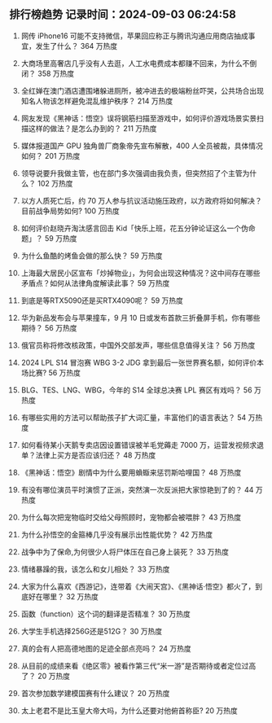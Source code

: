 
## 排行榜趋势 记录时间：2024-09-03 06:24:58
  
  1. 网传 iPhone16 可能不支持微信，苹果回应称正与腾讯沟通应用商店抽成事宜，发生了什么？ 364 万热度
    
  2. 大商场里高奢店几乎没有人去逛，人工水电费成本都赚不回来，为什么不倒闭？ 358 万热度
    
  3. 全红婵在澳门酒店遭围堵躲进厕所，被冲进去的极端粉丝吓哭，公共场合出现知名人物该怎样避免混乱维护秩序？ 214 万热度
    
  4. 网友发现《黑神话：悟空》误将钢筋扫描至游戏中，如何评价游戏场景实景扫描这样的做法？是怎么办到的？ 211 万热度
    
  5. 媒体报道国产 GPU 独角兽厂商象帝先宣布解散，400 人全员被裁，具体情况如何？ 201 万热度
    
  6. 领导说要升我做主管，也在部门多次强调由我负责，但突然招了个主管为什么？ 102 万热度
    
  7. 以方人质死亡后，约 70 万人参与抗议活动施压政府，以方政府将如何解决？目前战争局势如何? 100 万热度
    
  8. 如何评价赵晓卉淘汰感言回击 Kid「快乐上班，花五分钟论证这么一个伪命题」？ 59 万热度
    
  9. 为什么鱼酷的烤鱼会做的那么快？ 59 万热度
    
  10. 上海最大居民小区宣布「炒掉物业」，为何会出现这种情况？这中间存在哪些矛盾点？如何从法律角度解读此事？ 59 万热度
    
  11. 到底是等RTX5090还是买RTX4090呢？ 59 万热度
    
  12. 华为新品发布会与苹果撞车，9 月 10 日或发布首款三折叠屏手机，你有哪些期待？ 56 万热度
    
  13. 俄官员称将修改核政策，中国外交部发声，哪些信息值得关注？ 56 万热度
    
  14. 2024 LPL S14 冒泡赛 WBG 3-2 JDG 拿到最后一张世界赛名额，如何评价本场比赛? 56 万热度
    
  15. BLG、TES、LNG、WBG，今年的 S14 全球总决赛 LPL 赛区有戏吗？ 56 万热度
    
  16. 有哪些实用的方法可以帮助孩子扩大词汇量，丰富他们的语言表达？ 54 万热度
    
  17. 如何看待某小天鹅专卖店因设置错误被羊毛党薅走 7000 万，运营发视频求退单？法律上买方是否应该归还？ 48 万热度
    
  18. 《黑神话：悟空》剧情中为什么要用蝜蝂来惩罚斯哈哩国？ 48 万热度
    
  19. 有没有哪位演员平时演惯了正派，突然演一次反派把大家惊艳到了的？ 44 万热度
    
  20. 为什么每次把宠物临时交给父母照顾时，宠物都会被喂胖？ 43 万热度
    
  21. 为什么孙悟空的金箍棒几乎没有展示出性能优势？ 42 万热度
    
  22. 战争中为了保命,为何很少人将尸体压在自己身上装死？ 33 万热度
    
  23. 情绪暴躁的我，该怎么和女儿相处？ 33 万热度
    
  24. 大家为什么喜欢《西游记》，连带着《大闹天宫》、《黑神话·悟空》都火了，到底好在哪里？ 32 万热度
    
  25. 函数（function）这个词的翻译是否精准？ 30 万热度
    
  26. 大学生手机选择256G还是512G？ 30 万热度
    
  27. 真的会有人把高德地图的足迹全部点亮吗？ 24 万热度
    
  28. 从目前的成绩来看《绝区零》被看作第三代“米一游”是否期待或者定位过高了？ 20 万热度
    
  29. 首次参加数学建模国赛有什么建议？ 20 万热度
    
  30. 太上老君不是比玉皇大帝大吗，为什么还要对他俯首称臣? 20 万热度
    